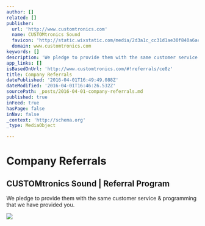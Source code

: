 ```yaml
---
author: []
related: []
publisher:
  url: 'http://www.customtronics.com'
  name: CUSTOMtronics Sound
  favicon: 'http://static.wixstatic.com/media/2d3a1c_cc31d1ae30f840a6aca279510ec3b03e.jpg/v1/fill/w_16%2Ch_16%2Clg_1/2d3a1c_cc31d1ae30f840a6aca279510ec3b03e.jpg'
  domain: www.customtronics.com
keywords: []
description: 'We pledge to provide them with the same customer service & programming that we have provided you.'
app_links: []
isBasedOnUrl: 'http://www.customtronics.com/#!referrals/ce8z'
title: Company Referrals
datePublished: '2016-04-01T16:49:49.088Z'
dateModified: '2016-04-01T16:46:26.532Z'
sourcePath: _posts/2016-04-01-company-referrals.md
published: true
inFeed: true
hasPage: false
inNav: false
_context: 'http://schema.org'
_type: MediaObject

---
```

# Company Referrals

<article style=""><h1>CUSTOMtronics Sound | Referral Program</h1><p>We pledge to provide them with the same customer service &amp; programming that we have provided you.</p><img src="https://static.wixstatic.com/media/2d3a1c_7531f85a6e9340e9bfdc271a6d0d85ea.jpg" /></article>